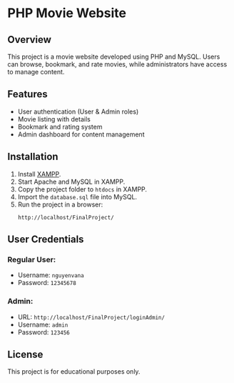 # PHP Movie Website

## Overview
This project is a movie website developed using PHP and MySQL. Users can browse, bookmark, and rate movies, while administrators have access to manage content.

## Features
- User authentication (User & Admin roles)
- Movie listing with details
- Bookmark and rating system
- Admin dashboard for content management

## Installation
1. Install [XAMPP](https://www.apachefriends.org/).
2. Start Apache and MySQL in XAMPP.
3. Copy the project folder to `htdocs` in XAMPP.
4. Import the `database.sql` file into MySQL.
5. Run the project in a browser:
   ```
   http://localhost/FinalProject/
   ```

## User Credentials
### Regular User:
- Username: `nguyenvana`
- Password: `12345678`

### Admin:
- URL: `http://localhost/FinalProject/loginAdmin/`
- Username: `admin`
- Password: `123456`

## License
This project is for educational purposes only.


